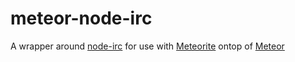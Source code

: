 meteor-node-irc
===============
A wrapper around [node-irc](https://github.com/martynsmith/node-irc) for use with [Meteorite](https://github.com/oortcloud/meteorite) ontop of [Meteor](http://meteor.com)
